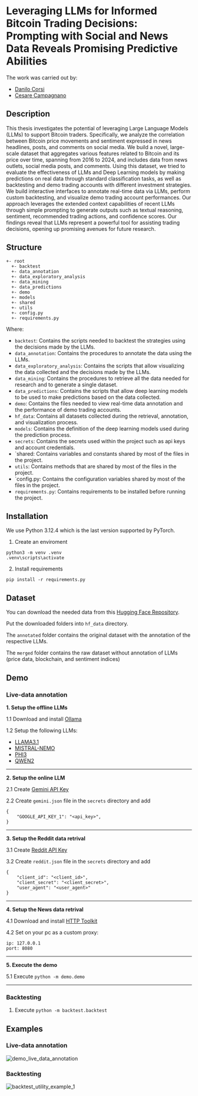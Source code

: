 # Leveraging LLMs for Informed Bitcoin Trading Decisions: Prompting with Social and News Data Reveals Promising Predictive Abilities

The work was carried out by:

- [Danilo Corsi](https://github.com/CorsiDanilo)
- [Cesare Campagnano](https://github.com/caesar-one)

## Description
This thesis investigates the potential of leveraging Large Language Models (LLMs) to support Bitcoin traders. Specifically, we analyze the correlation between Bitcoin price movements and sentiment expressed in news headlines, posts, and comments on social media.
We build a novel, large-scale dataset that aggregates various features related to Bitcoin and its price over time, spanning from 2016 to 2024, and includes data from news outlets, social media posts, and comments.
Using this dataset, we tried to evaluate the effectiveness of LLMs and Deep Learning models by making predictions on real data through standard classification tasks, as well as backtesting and demo trading accounts with different investment strategies.
We build interactive interfaces to annotate real-time data via LLMs, perform custom backtesting, and visualize demo trading account performances.
Our approach leverages the extended context capabilities of recent LLMs through simple prompting to generate outputs such as textual reasoning, sentiment, recommended trading actions, and confidence scores. Our findings reveal that LLMs represent a powerful tool for assisting trading decisions, opening up promising avenues for future research.

## Structure
```
+- root
  +- backtest
  +- data_annotation
  +- data_exploratory_analysis
  +- data_mining
  +- data_predictions
  +- demo
  +- models
  +- shared
  +- utils
  +- config.py
  +- requirements.py
```
Where:

- `backtest`: Contains the scripts needed to backtest the strategies using the
decisions made by the LLMs.
- `data_annotation`: Contains the procedures to annotate the data using the
LLMs.
- `data_exploratory_analysis`: Contains the scripts that allow visualizing
the data collected and the decisions made by the LLMs.
- `data_mining`: Contains the procedures to retrieve all the data needed for
research and to generate a single dataset.
- `data_predictions`: Contains the scripts that allow deep learning models to
be used to make predictions based on the data collected.
- `demo`: Contains the files needed to view real-time data annotation and the
performance of demo trading accounts.
- `hf_data`: Contains all datasets collected during the retrieval, annotation, and
visualization process.
- `models`: Contains the definition of the deep learning models used during the
prediction process.
- `secrets`: Contains the secrets used within the project such as api keys and
account credentials.
- `shared: Contains variables and constants shared by most of the files in the
project.
- `utils`: Contains methods that are shared by most of the files in the project.
- `config.py: Contains the configuration variables shared by most of the files in
the project.
- `requirements.py`: Contains requirements to be installed before running the
project.

## Installation

We use Python 3.12.4 which is the last version supported by PyTorch.

1. Create an enviroment

```
python3 -m venv .venv
.venv\scripts\activate
```

2. Install requirements

```
pip install -r requirements.py
```

## Dataset
You can download the needed data from this [Hugging Face Repository](https://huggingface.co/datasets/danilocorsi/LLMs-Sentiment-Augmented-Bitcoin-Dataset/tree/main).

Put the downloaded folders into `hf_data` directory. 

The `annotated` folder contains the original dataset with the annotation of the respective LLMs.

The `merged` folder contains the raw dataset without annotation of LLMs (price data, blockchain, and sentiment indices)
 
## Demo
### Live-data annotation

**1. Setup the offline LLMs**

1.1 Download and install [Ollama](https://ollama.com/)

1.2 Setup the following LLMs:
- [LLAMA3.1](https://ollama.com/library/llama3.1)
- [MISTRAL-NEMO](https://ollama.com/library/mistral-nemo)
- [PHI3](https://ollama.com/library/phi3)
- [QWEN2](https://ollama.com/library/qwen2)

---

**2. Setup the online LLM**

2.1 Create [Gemini API Key](https://ai.google.dev/gemini-api/docs/quickstart?lang=python)

2.2 Create `gemini.json` file in the `secrets` directory and add
```
{
    "GOOGLE_API_KEY_1": "<api_key>",
}
```

---

**3. Setup the Reddit data retrival**

3.1 Create [Reddit API Key](https://old.reddit.com/prefs/apps)

3.2 Create `reddit.json` file in the `secrets` directory and add
```
{
    "client_id": "<client_id>",
    "client_secret": "<client_secret>",
    "user_agent": "<user_agent>"
}
```

---

**4. Setup the News data retrival**

4.1 Download and install [HTTP Toolkit](https://httptoolkit.com)

4.2 Set on your pc as a custom proxy:
```
ip: 127.0.0.1
port: 8080
```

---

**5. Execute the demo**

5.1 Execute `python -m demo.demo`

---

### Backtesting

1. Execute `python -m backtest.backtest`

## Examples
### Live-data annotation
![demo_live_data_annotation](examples/demo_live_data_annotation.png)
### Backtesting
![backtest_utility_example_1](examples/backtest_utility_example_1.png)
